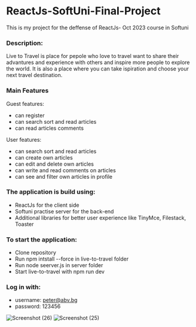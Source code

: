 # ReactJs-SoftUni-Final-Project
This is my project for the deffense of ReactJs- Oct 2023 course in Softuni

### **Description:**

Live to Travel is place for pepole who love to travel want to share their advantures and experience with others and inspire more people to explore the world.
It is also a place where you can take ispiration and choose your next travel destination.
  
### **Main Features**
Guest features:
  * can register
  * can search sort and read articles
  * can read articles comments
  
User features:
  * can search sort and read articles
  * can create own articles
  * can edit and delete own articles
  * can write and read comments on articles
  * can see and filter own articles in profile 

### **The application is build using:**
  * ReactJs for the client side
  * Softuni practise server for the back-end
  * Additional libraries for better user experience like TinyMce, Filestack, Toaster

### **To start the application:**
  * Clone repository
  * Run npm intstall --force in live-to-travel folder
  * Run node seerver.js in server folder 
  * Start live-to-travel with npm run dev

### **Log in with:**
  * username: peter@abv.bg
  * password: 123456


![Screenshot (26)](https://github.com/rosentodorov93/ReactJs-SoftUni-Final-Project/assets/39462177/c85b883c-3574-47a5-88cb-3afad03b885d)
![Screenshot (25)](https://github.com/rosentodorov93/ReactJs-SoftUni-Final-Project/assets/39462177/9c591413-9ffe-44dd-b3c1-b98287a1441b)
